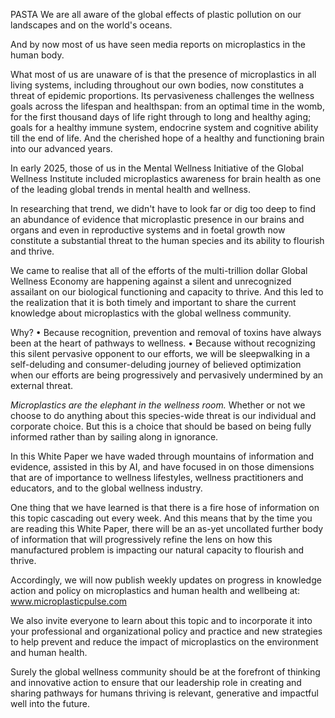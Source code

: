 PASTA
We are all aware of the global effects of plastic pollution on our landscapes and on the world's oceans.

And by now most of us have seen media reports on microplastics in the human body.

What most of us are unaware of is that the presence of microplastics in all living systems, including throughout our own bodies, now constitutes a threat of epidemic proportions. Its pervasiveness challenges the wellness goals across the lifespan and healthspan: from an optimal time in the womb, for the first thousand days of life right through to long and healthy aging; goals for a healthy immune system, endocrine system and cognitive ability till the end of life. And the cherished hope of a healthy and functioning brain into our advanced years.

In early 2025, those of us in the Mental Wellness Initiative of the Global Wellness Institute included microplastics awareness for brain health as one of the leading global trends in mental health and wellness.

In researching that trend, we didn't have to look far or dig too deep to find an abundance of evidence that microplastic presence in our brains and organs and even in reproductive systems and in foetal growth now constitute a substantial threat to the human species and its ability to flourish and thrive.  

We came to realise that all of the efforts of the multi-trillion dollar Global Wellness Economy are happening against a silent and unrecognized assailant on our biological functioning and capacity to thrive. And this led to the realization that it is both timely and important to share the current knowledge about microplastics with the global wellness community. 

Why?
•	Because recognition, prevention and removal of toxins have always been at the heart of pathways to wellness. 
•	Because without recognizing this silent pervasive opponent to our efforts, we will be sleepwalking in a self-deluding and consumer-deluding journey of believed optimization when our efforts are being progressively and pervasively undermined by an external threat. 

_Microplastics are the elephant in the wellness room._ Whether or not we choose to do anything about this species-wide threat is our individual and corporate choice. But this is a choice that should be based on being fully informed rather than by sailing along in ignorance. 

In this White Paper we have waded through mountains of information and evidence, assisted in this by AI, and have focused in on those dimensions that are of importance to wellness lifestyles, wellness practitioners and educators, and to the global wellness industry.

One thing that we have learned is that there is a fire hose of information on this topic cascading out every week. And this means that by the time you are reading this White Paper, there will be an as-yet uncollated further body of information that will progressively refine the lens on how this manufactured problem is impacting our natural capacity to flourish and thrive. 

Accordingly, we will now publish weekly updates on progress in knowledge action and policy on microplastics and human health and wellbeing at: www.microplasticpulse.com

We also invite everyone to learn about this topic and to incorporate it into your professional and organizational policy and practice and new strategies to help prevent and reduce the impact of microplastics on the environment and human health. 

Surely the global wellness community should be at the forefront of thinking and innovative action to ensure that our leadership role in creating and sharing pathways for humans thriving is relevant, generative and impactful well into the future.
